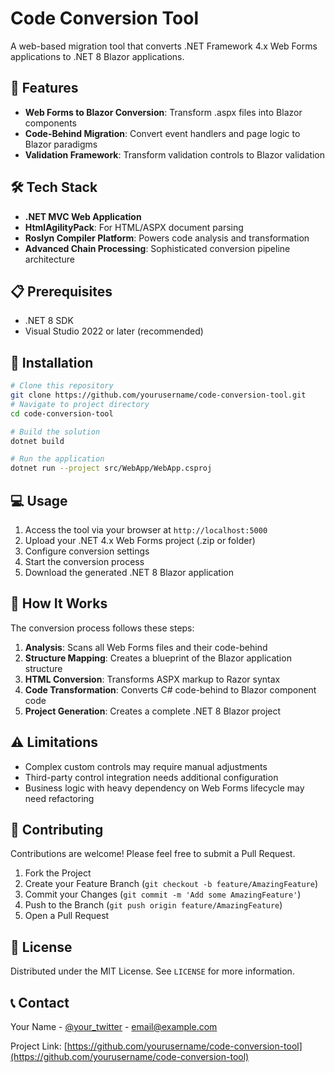 # Code Conversion Tool

A web-based migration tool that converts .NET Framework 4.x Web Forms applications to .NET 8 Blazor applications.

## 🚀 Features

- **Web Forms to Blazor Conversion**: Transform .aspx files into Blazor components
- **Code-Behind Migration**: Convert event handlers and page logic to Blazor paradigms
- **Validation Framework**: Transform validation controls to Blazor validation

## 🛠️ Tech Stack

- **.NET MVC Web Application**
- **HtmlAgilityPack**: For HTML/ASPX document parsing
- **Roslyn Compiler Platform**: Powers code analysis and transformation
- **Advanced Chain Processing**: Sophisticated conversion pipeline architecture

## 📋 Prerequisites

- .NET 8 SDK
- Visual Studio 2022 or later (recommended)

## 🔧 Installation

```bash
# Clone this repository
git clone https://github.com/yourusername/code-conversion-tool.git
# Navigate to project directory
cd code-conversion-tool

# Build the solution
dotnet build

# Run the application
dotnet run --project src/WebApp/WebApp.csproj
```

## 💻 Usage

1. Access the tool via your browser at `http://localhost:5000`
2. Upload your .NET 4.x Web Forms project (.zip or folder)
3. Configure conversion settings
4. Start the conversion process
5. Download the generated .NET 8 Blazor application

## 🔄 How It Works

The conversion process follows these steps:

1. **Analysis**: Scans all Web Forms files and their code-behind
2. **Structure Mapping**: Creates a blueprint of the Blazor application structure
3. **HTML Conversion**: Transforms ASPX markup to Razor syntax
4. **Code Transformation**: Converts C# code-behind to Blazor component code
5. **Project Generation**: Creates a complete .NET 8 Blazor project

## ⚠️ Limitations

- Complex custom controls may require manual adjustments
- Third-party control integration needs additional configuration
- Business logic with heavy dependency on Web Forms lifecycle may need refactoring

## 🤝 Contributing

Contributions are welcome! Please feel free to submit a Pull Request.

1. Fork the Project
2. Create your Feature Branch (`git checkout -b feature/AmazingFeature`)
3. Commit your Changes (`git commit -m 'Add some AmazingFeature'`)
4. Push to the Branch (`git push origin feature/AmazingFeature`)
5. Open a Pull Request

## 📄 License

Distributed under the MIT License. See `LICENSE` for more information.

## 📞 Contact

Your Name - [@your_twitter](https://twitter.com/your_twitter) - email@example.com

Project Link: [https://github.com/yourusername/code-conversion-tool](https://github.com/yourusername/code-conversion-tool)
